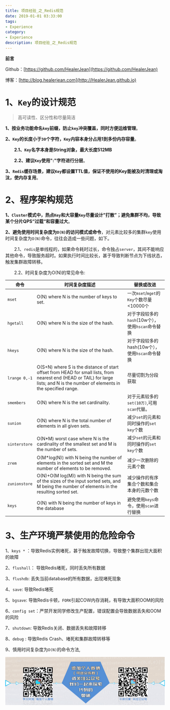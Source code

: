 ```yaml
---
title: 项目经验_之_Redis规范
date: 2019-01-01 03:33:00
tags: 
- Experience
category: 
- Experience
description: 项目经验_之_Redis规范
---
```


**前言**     

 Github：[https://github.com/HealerJean](https://github.com/HealerJean)         

 博客：[http://blog.healerjean.com](http://HealerJean.github.io)          



# 1、`Key`的设计规范

> 高可读性、区分性和尽量简洁



**1、按业务功能命名`key`前缀，防止`key`冲突覆盖，同时方便运维管理**。    

**2、`Key`的长度小于`30`个字符，`Key`内容本身分占用1到多份内存容量**。

　　**2.1、`Key`名字本身是String对象，最大长度512MB**     

　　**2.2、建议`Key`使用":"字符进行分层**。    

**3、`Redis`缓存场景，建议`Key`都设置TTL值，保证不使用的Key能被及时清理或淘汰，使内存复用**。





# 2、程序架构规范



**1、`Cluster`模式中，热点`Key`和大容量`Key`尽量设计"打散”；避免集群不均，导致某个分片QPS“过载“和容量过大**。   

**2、避免使用时间复杂度为`O(N)`的访问模式或命令**，对元素比较多的集群`key`使用时间复杂度为`O(N)`命令，往往会造成一些问题，如下。     

　　2.1、`redis`是单线程的，如果命令耗时过长，命令独占`server`，其间不能响应其他命令，导致服务超时。如果执行时间比较长，甚于导致判断节点为下线状态，触发集群故障转移。     

　　2.2、时间复杂度为O(N)的常见命令:

| 命令          | 时间复杂度描述                                               | 替换或改进                                        |
| ------------- | ------------------------------------------------------------ | ------------------------------------------------- |
| `mset`        | O(N) where N is the number of keys to set.                   | 一次`mset`/`mget`的`Key`个数尽量<10000个          |
| `hgetall`     | O(N) where N is the size of the hash.                        | 对于字段较多的`hash`(10w个），使用`hscan`命令替换 |
| `hkeys`       | O(N) where N is the size of the hash.                        | 对于字段较多的hash(10w个），使用`hscan`命令替换   |
| `lrange 0,-1` | O(S+N) where S is the distance of start offset from HEAD for small lists, from nearest end (HEAD or TAIL) for large lists; and N is the number of elements in the specified range. | 尽量切割为分段获取                                |
| `smembers`    | O(N) where N is the set cardinality.                         | 对于元素较多的`set(10万)`,可用`scan`代替。        |
| `sunion`      | O(N) where N is the total number of elements in all given sets. | 减少`set`的元素和同时操作的`set key`个数          |
| `sinterstore` | O(N*M) worst case where N is the cardinality of the smallest set and M is the number of sets. | 减少`set`的元素和同时操作的`set key`个数          |
| `zrem`        | O(M*log(N)) with N being the number of elements in the sorted set and M the number of elements to be removed. | 减少一次删除的元素个数                            |
| `zunionstore` | O(N)+O(M log(M)) with N being the sum of the sizes of the input sorted sets, and M being the number of elements in the resulting sorted set. | 减少操作的有序集合个数和集合本身的元数个数        |
| `keys`        | O(N) with N being the number of keys in the database         | 避免使用`keys`命令，使用`scan`进行替换            |



# 3、生产环境严禁使用的危险命令



1、`keys *` ：导致Redis实例堵死，甚于触发故障切换，导致整个集群出现大面积的故障     

2、`flushall`： 导致Redis堵死，同时丢失所有数据

3、`flushdb`: 丢失当前database的所有数据，出现堵死现象

4、`save`: 导致Redis堵死

5、`bgsave`: 导致Redis卡顿，`FORK`引起COW内存消耗，有导致大面积OOM的风险

6、`config set`：严禁开发同学修改生产配置，错误配置会导致数据丢失和OOM的风险

7、`shutdown`: 导致Redis关闭、数据丢失和故障转移

8、`debug` : 导致Redis Crash、堵死和集群故障转移等

9、慎用时间复杂度为`O(N)`的命令方法,







![ContactAuthor](https://raw.githubusercontent.com/HealerJean/HealerJean.github.io/master/assets/img/artical_bottom.jpg)





<link rel="stylesheet" href="https://unpkg.com/gitalk/dist/gitalk.css">

<script src="https://unpkg.com/gitalk@latest/dist/gitalk.min.js"></script> 
<div id="gitalk-container"></div>    
 <script type="text/javascript">
    var gitalk = new Gitalk({
		clientID: `1d164cd85549874d0e3a`,
		clientSecret: `527c3d223d1e6608953e835b547061037d140355`,
		repo: `HealerJean.github.io`,
		owner: 'HealerJean',
		admin: ['HealerJean'],
		id: 'IsQVc5br7jo6N9YK',
    });
    gitalk.render('gitalk-container');
</script> 
